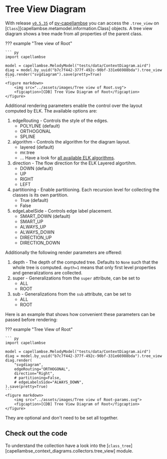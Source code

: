 <!--
 ~ SPDX-FileCopyrightText: Copyright DB InfraGO AG and the capellambse-context-diagrams contributors
 ~ SPDX-License-Identifier: Apache-2.0
 -->

# Tree View Diagram

With release [`v0.5.35`](https://github.com/dbinfrago/py-capellambse/releases/tag/v0.5.35) of [py-capellambse](https://github.com/dbinfrago/py-capellambse) you can access the
`.tree_view` on [`Class`][capellambse.metamodel.information.Class]
objects. A tree view diagram shows a tree made from all properties of the
parent class.

??? example "Tree view of Root"

    ``` py
    import capellambse

    model = capellambse.MelodyModel("tests/data/ContextDiagram.aird")
    diag = model.by_uuid("b7c7f442-377f-492c-90bf-331e66988bda").tree_view
    diag.render("svgdiagram").save(pretty=True)
    ```
    <figure markdown>
        <img src="../assets/images/Tree view of Root.svg">
        <figcaption>[CDB] Tree View Diagram of Root</figcaption>
    </figure>

Additional rendering parameters enable the control over the layout computed by
ELK. The available options are:

1. edgeRouting - Controls the style of the edges.
    - POLYLINE (default)
    - ORTHOGONAL
    - SPLINE
2. algorithm - Controls the algorithm for the diagram layout.
    - layered (default)
    - mr.tree
    - ... Have a look for [all available ELK algorithms](https://eclipse.dev/elk/reference/algorithms.html).
3. direction - The flow direction for the ELK Layered algortihm.
    - DOWN (default)
    - UP
    - RIGHT
    - LEFT
4. partitioning - Enable partitioning. Each recursion level for collecting the
classes is its own partition.
    - True (default)
    - False
5. edgeLabelSide - Controls edge label placement.
    - SMART_DOWN (default)
    - SMART_UP
    - ALWAYS_UP
    - ALWAYS_DOWN
    - DIRECTION_UP
    - DIRECTION_DOWN

Additionally the following render parameters are offered:

1. depth - The depth of the computed tree. Defaults to `None` such that the
whole tree is computed. `depth=1` means that only first level properties and
generalizations are collected.
2. super - Generalizations from the `super` attribute, can be set to
    - ALL
    - ROOT
3. sub - Generalizations from the `sub` attribute, can be set to
    - ALL
    - ROOT

Here is an example that shows how convenient these parameters can be passed
before rendering:

??? example "Tree View of Root"

    ``` py
    import capellambse

    model = capellambse.MelodyModel("tests/data/ContextDiagram.aird")
    diag = model.by_uuid("b7c7f442-377f-492c-90bf-331e66988bda").tree_view
    diag.render(
        "svgdiagram",
        edgeRouting="ORTHOGONAL",
        direction="Right",
        # partitioning=False,
        # edgeLabelsSide="ALWAYS_DOWN",
    ).save(pretty=True)
    ```
    <figure markdown>
        <img src="../assets/images/Tree view of Root-params.svg">
        <figcaption>[CDB] Tree View Diagram of Root</figcaption>
    </figure>

They are optional and don't need to be set all together.

## Check out the code

To understand the collection have a look into the
[`class_tree`][capellambse_context_diagrams.collectors.tree_view] module.
